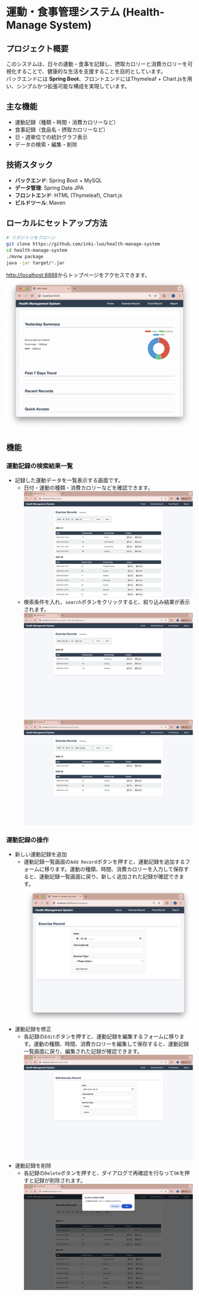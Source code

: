 # 運動・食事管理システム (Health-Manage System)

## プロジェクト概要
このシステムは、日々の運動・食事を記録し、摂取カロリーと消費カロリーを可視化することで、健康的な生活を支援することを目的としています。  
バックエンドには **Spring Boot**、フロントエンドにはThymeleaf + Chart.jsを用い、シンプルかつ拡張可能な構成を実現しています。

## 主な機能
- 運動記録（種類・時間・消費カロリーなど）
- 食事記録（食品名・摂取カロリーなど）
- 日・週単位での統計グラフ表示
- データの検索・編集・削除

## 技術スタック
- **バックエンド**: Spring Boot + MySQL
- **データ管理**: Spring Data JPA
- **フロントエンド**: HTML (Thymeleaf), Chart.js
- **ビルドツール**: Maven

## ローカルにセットアップ方法
```bash
# リポジトリをクローン
git clone https://github.com/inki-luo/health-manage-system
cd health-manage-system
./mvnw package
java -jar target/*.jar
```
[http://localhost:8888](http://localhost:8888)からトップページをアクセスできます。
![image](/images/topPage.png)

## 機能
### 運動記録の検索結果一覧
+ 記録した運動データを一覧表示する画面です。
  + 日付・運動の種類・消費カロリーなどを確認できます。
  ![運動記録の検索結果](images/exerciseListAll.png)
  + 検索条件を入れ、`search`ボタンをクリックすると、絞り込み結果が表示されます。
  ![日付で運動記録の絞り込み結果](images/exerciseListSearchByDate.png)
  ![運動種類で運動記録の絞り込み結果](images/exerciseListSearchByType.png)


### 運動記録の操作
+ 新しい運動記録を追加 
  + 運動記録一覧画面の`Add Record`ボタンを押すと、運動記録を追加するフォームに移ります。運動の種類、時間、消費カロリーを入力して保存すると、運動記録一覧画面に戻り、新しく追加された記録が確認できます。
  ![運動記録追加フォーム](images/addExerciseRecord.png)
+ 運動記録を修正
  + 各記録の`Edit`ボタンを押すと、運動記録を編集するフォームに移ります。運動の種類、時間、消費カロリーを編集して保存すると、運動記録一覧画面に戻り、編集された記録が確認できます。
![運動記録修正フォーム](images/editExerciseRecord.png)
+ 運動記録を削除
  + 各記録の`Delete`ボタンを押すと、ダイアログで再確認を行なって`OK`を押すと記録が削除されます。
    ![運動記録の削除](images/deleteExerciseRecord.png)